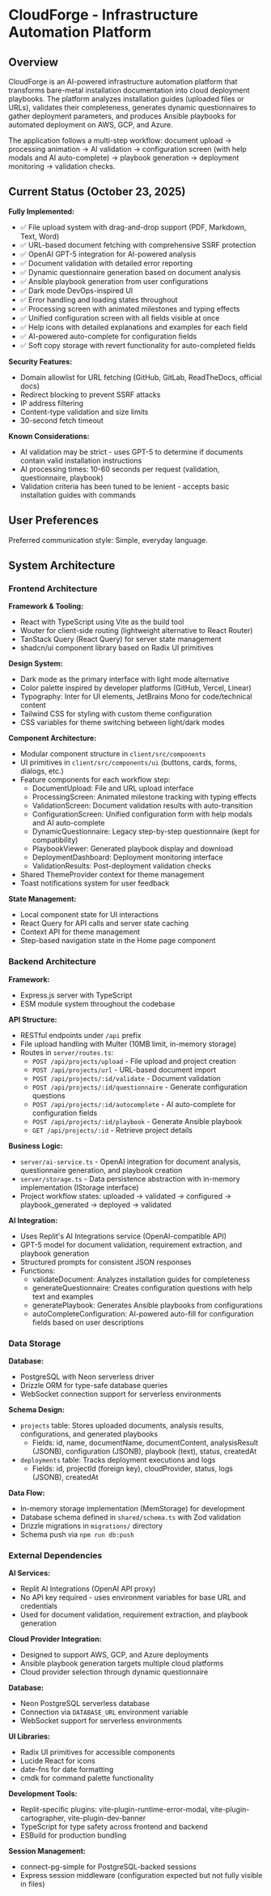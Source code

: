 # CloudForge - Infrastructure Automation Platform

## Overview

CloudForge is an AI-powered infrastructure automation platform that transforms bare-metal installation documentation into cloud deployment playbooks. The platform analyzes installation guides (uploaded files or URLs), validates their completeness, generates dynamic questionnaires to gather deployment parameters, and produces Ansible playbooks for automated deployment on AWS, GCP, and Azure.

The application follows a multi-step workflow: document upload → processing animation → AI validation → configuration screen (with help modals and AI auto-complete) → playbook generation → deployment monitoring → validation checks.

## Current Status (October 23, 2025)

**Fully Implemented:**
- ✅ File upload system with drag-and-drop support (PDF, Markdown, Text, Word)
- ✅ URL-based document fetching with comprehensive SSRF protection
- ✅ OpenAI GPT-5 integration for AI-powered analysis
- ✅ Document validation with detailed error reporting
- ✅ Dynamic questionnaire generation based on document analysis
- ✅ Ansible playbook generation from user configurations
- ✅ Dark mode DevOps-inspired UI
- ✅ Error handling and loading states throughout
- ✅ Processing screen with animated milestones and typing effects
- ✅ Unified configuration screen with all fields visible at once
- ✅ Help icons with detailed explanations and examples for each field
- ✅ AI-powered auto-complete for configuration fields
- ✅ Soft copy storage with revert functionality for auto-completed fields

**Security Features:**
- Domain allowlist for URL fetching (GitHub, GitLab, ReadTheDocs, official docs)
- Redirect blocking to prevent SSRF attacks
- IP address filtering
- Content-type validation and size limits
- 30-second fetch timeout

**Known Considerations:**
- AI validation may be strict - uses GPT-5 to determine if documents contain valid installation instructions
- AI processing times: 10-60 seconds per request (validation, questionnaire, playbook)
- Validation criteria has been tuned to be lenient - accepts basic installation guides with commands

## User Preferences

Preferred communication style: Simple, everyday language.

## System Architecture

### Frontend Architecture

**Framework & Tooling:**
- React with TypeScript using Vite as the build tool
- Wouter for client-side routing (lightweight alternative to React Router)
- TanStack Query (React Query) for server state management
- shadcn/ui component library based on Radix UI primitives

**Design System:**
- Dark mode as the primary interface with light mode alternative
- Color palette inspired by developer platforms (GitHub, Vercel, Linear)
- Typography: Inter for UI elements, JetBrains Mono for code/technical content
- Tailwind CSS for styling with custom theme configuration
- CSS variables for theme switching between light/dark modes

**Component Architecture:**
- Modular component structure in `client/src/components`
- UI primitives in `client/src/components/ui` (buttons, cards, forms, dialogs, etc.)
- Feature components for each workflow step:
  - DocumentUpload: File and URL upload interface
  - ProcessingScreen: Animated milestone tracking with typing effects
  - ValidationScreen: Document validation results with auto-transition
  - ConfigurationScreen: Unified configuration form with help modals and AI auto-complete
  - DynamicQuestionnaire: Legacy step-by-step questionnaire (kept for compatibility)
  - PlaybookViewer: Generated playbook display and download
  - DeploymentDashboard: Deployment monitoring interface
  - ValidationResults: Post-deployment validation checks
- Shared ThemeProvider context for theme management
- Toast notifications system for user feedback

**State Management:**
- Local component state for UI interactions
- React Query for API calls and server state caching
- Context API for theme management
- Step-based navigation state in the Home page component

### Backend Architecture

**Framework:**
- Express.js server with TypeScript
- ESM module system throughout the codebase

**API Structure:**
- RESTful endpoints under `/api` prefix
- File upload handling with Multer (10MB limit, in-memory storage)
- Routes in `server/routes.ts`:
  - `POST /api/projects/upload` - File upload and project creation
  - `POST /api/projects/url` - URL-based document import
  - `POST /api/projects/:id/validate` - Document validation
  - `POST /api/projects/:id/questionnaire` - Generate configuration questions
  - `POST /api/projects/:id/autocomplete` - AI auto-complete for configuration fields
  - `POST /api/projects/:id/playbook` - Generate Ansible playbook
  - `GET /api/projects/:id` - Retrieve project details

**Business Logic:**
- `server/ai-service.ts` - OpenAI integration for document analysis, questionnaire generation, and playbook creation
- `server/storage.ts` - Data persistence abstraction with in-memory implementation (IStorage interface)
- Project workflow states: uploaded → validated → configured → playbook_generated → deployed → validated

**AI Integration:**
- Uses Replit's AI Integrations service (OpenAI-compatible API)
- GPT-5 model for document validation, requirement extraction, and playbook generation
- Structured prompts for consistent JSON responses
- Functions:
  - validateDocument: Analyzes installation guides for completeness
  - generateQuestionnaire: Creates configuration questions with help text and examples
  - generatePlaybook: Generates Ansible playbooks from configurations
  - autoCompleteConfiguration: AI-powered auto-fill for configuration fields based on user descriptions

### Data Storage

**Database:**
- PostgreSQL with Neon serverless driver
- Drizzle ORM for type-safe database queries
- WebSocket connection support for serverless environments

**Schema Design:**
- `projects` table: Stores uploaded documents, analysis results, configurations, and generated playbooks
  - Fields: id, name, documentName, documentContent, analysisResult (JSONB), configuration (JSONB), playbook (text), status, createdAt
- `deployments` table: Tracks deployment executions and logs
  - Fields: id, projectId (foreign key), cloudProvider, status, logs (JSONB), createdAt

**Data Flow:**
- In-memory storage implementation (MemStorage) for development
- Database schema defined in `shared/schema.ts` with Zod validation
- Drizzle migrations in `migrations/` directory
- Schema push via `npm run db:push`

### External Dependencies

**AI Services:**
- Replit AI Integrations (OpenAI API proxy)
- No API key required - uses environment variables for base URL and credentials
- Used for document validation, requirement extraction, and playbook generation

**Cloud Provider Integration:**
- Designed to support AWS, GCP, and Azure deployments
- Ansible playbook generation targets multiple cloud platforms
- Cloud provider selection through dynamic questionnaire

**Database:**
- Neon PostgreSQL serverless database
- Connection via `DATABASE_URL` environment variable
- WebSocket support for serverless environments

**UI Libraries:**
- Radix UI primitives for accessible components
- Lucide React for icons
- date-fns for date formatting
- cmdk for command palette functionality

**Development Tools:**
- Replit-specific plugins: vite-plugin-runtime-error-modal, vite-plugin-cartographer, vite-plugin-dev-banner
- TypeScript for type safety across frontend and backend
- ESBuild for production bundling

**Session Management:**
- connect-pg-simple for PostgreSQL-backed sessions
- Express session middleware (configuration expected but not fully visible in files)